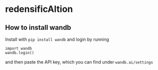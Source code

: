 # redensificAItion

## How to install wandb

Install with `pip install wandb` and login by running
```
import wandb
wandb.login()
```
and then paste the API key, which you can find under `wandb.ai/settings`
